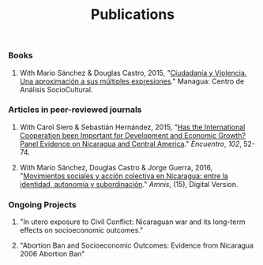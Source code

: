 ﻿---
layout: page
title: Publications
---

### Books
1. With Mario Sánchez & Douglas Castro, 2015, "[Ciudadanía y Violencia. Una aproximación a sus múltiples expresiones](http://biblioteca.clacso.edu.ar/Nicaragua/casc-uca/20150313124733/Ciudadania-y-violencia.pdf)." Managua: Centro de Análisis SocioCultural.

### Articles in peer-reviewed journals
1. With Carol Siero & Sebastián Hernández, 2015, "[Has the International Cooperation been Important for Development and Economic Growth? Panel Evidence on Nicaragua and Central America](http://www.uca.edu.ni/2/images/Revista-Encuentro/Revistas/e102/art-5.pdf)." _Encuentro_, _102_, 52-74.

2. With Mario Sánchez, Douglas Castro & Jorge Guerra, 2016, "[Movimientos sociales y acción colectiva en Nicaragua: entre la identidad, autonomía y subordinación](https://amnis.revues.org/2813)." _Amnis_, (15), Digital Version.

### Ongoing Projects

1. "In utero exposure to Civil Conflict: Nicaraguan war and its long-term effects on socioeconomic outcomes."

2. "Abortion Ban and Socioeconomic Outcomes: Evidence from Nicaragua 2006 Abortion Ban"


